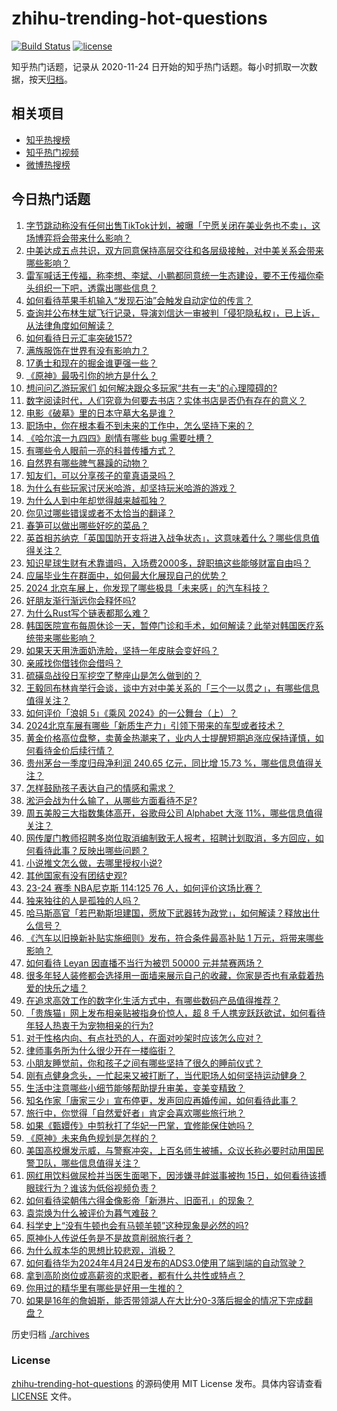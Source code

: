 # zhihu-trending-hot-questions

[![Build Status](https://github.com/justjavac/zhihu-trending-hot-questions/workflows/ci/badge.svg?branch=master)](https://github.com/justjavac/zhihu-trending-hot-questions/actions)
[![license](https://img.shields.io/github/license/justjavac/zhihu-trending-hot-questions)](https://github.com/justjavac/zhihu-trending-hot-questions/blob/master/LICENSE)

知乎热门话题，记录从 2020-11-24
日开始的知乎热门话题。每小时抓取一次数据，按天[归档](./archives)。

## 相关项目

- [知乎热搜榜](https://github.com/justjavac/zhihu-trending-top-search)
- [知乎热门视频](https://github.com/justjavac/zhihu-trending-hot-video)
- [微博热搜榜](https://github.com/justjavac/weibo-trending-hot-search)

## 今日热门话题

<!-- BEGIN -->
<!-- 最后更新时间 Sat Apr 27 2024 06:02:46 GMT+0800 (China Standard Time) -->

1. [字节跳动称没有任何出售TikTok计划，被曝「宁愿关闭在美业务也不卖」，这场博弈将会带来什么影响？](https://www.zhihu.com/question/654182954)
1. [中美达成五点共识，双方同意保持高层交往和各层级接触，对中美关系会带来哪些影响？](https://www.zhihu.com/question/654194268)
1. [雷军喊话王传福，称李想、李斌、小鹏都同意统一生态建设，要不王传福你牵头组织一下吧，透露出哪些信息？](https://www.zhihu.com/question/654176348)
1. [如何看待苹果手机输入“发现石油”会触发自动定位的传言？](https://www.zhihu.com/question/654080356)
1. [查询并公布林生斌飞行记录，导演刘信达一审被判「侵犯隐私权」，已上诉，从法律角度如何解读？](https://www.zhihu.com/question/654153353)
1. [如何看待日元汇率突破157?](https://www.zhihu.com/question/654193303)
1. [满族服饰在世界有没有影响力？](https://www.zhihu.com/question/654060691)
1. [17勇士和现在的掘金谁更强一些？](https://www.zhihu.com/question/653752782)
1. [《原神》最吸引你的地方是什么？](https://www.zhihu.com/question/654217184)
1. [想问问乙游玩家们 如何解决跟众多玩家“共有一夫”的心理障碍的?](https://www.zhihu.com/question/654109389)
1. [数字阅读时代，人们究竟为何要去书店？实体书店是否仍有存在的意义？](https://www.zhihu.com/question/653853356)
1. [电影《破墓》里的日本守墓大名是谁？](https://www.zhihu.com/question/653777759)
1. [职场中，你在根本看不到未来的工作中，怎么坚持下来的？](https://www.zhihu.com/question/654214560)
1. [《哈尔滨一九四四》剧情有哪些 bug 需要吐槽？](https://www.zhihu.com/question/653893257)
1. [有哪些令人眼前一亮的科普传播方式？](https://www.zhihu.com/question/653154513)
1. [自然界有哪些脾气暴躁的动物？](https://www.zhihu.com/question/654209879)
1. [知友们，可以分享孩子的童真语录吗？](https://www.zhihu.com/question/652745093)
1. [为什么有些玩家讨厌米哈游，却坚持玩米哈游的游戏？](https://www.zhihu.com/question/653657403)
1. [为什么人到中年却觉得越来越孤独？](https://www.zhihu.com/question/654040538)
1. [你见过哪些错误或者不太恰当的翻译？](https://www.zhihu.com/question/42938863)
1. [春笋可以做出哪些好吃的菜品？](https://www.zhihu.com/question/625315440)
1. [英首相苏纳克「英国国防开支将进入战争状态」，这意味着什么？哪些信息值得关注？](https://www.zhihu.com/question/653958525)
1. [知识星球生财有术靠谱吗，入场费2000多，辞职搞这些能够财富自由吗？](https://www.zhihu.com/question/428941946)
1. [应届毕业生在群面中，如何最大化展现自己的优势？](https://www.zhihu.com/question/651409221)
1. [2024 北京车展上，你发现了哪些极具「未来感」的汽车科技？](https://www.zhihu.com/question/653348810)
1. [好朋友渐行渐远你会释怀吗?](https://www.zhihu.com/question/649351362)
1. [为什么Rust写个链表都那么难？](https://www.zhihu.com/question/472894495)
1. [韩国医院宣布每周休诊一天，暂停门诊和手术，如何解读？此举对韩国医疗系统带来哪些影响？](https://www.zhihu.com/question/654162550)
1. [如果天天用洗面奶洗脸，坚持一年皮肤会变好吗？](https://www.zhihu.com/question/651337763)
1. [亲戚找你借钱你会借吗？](https://www.zhihu.com/question/649932902)
1. [硫磺岛战役日军挖空了整座山是怎么做到的？](https://www.zhihu.com/question/585530498)
1. [王毅同布林肯举行会谈，谈中方对中美关系的「三个一以贯之」，有哪些信息值得关注？](https://www.zhihu.com/question/654152125)
1. [如何评价「浪姐 5」《乘风 2024》的一公舞台（上）？](https://www.zhihu.com/question/654168515)
1. [2024北京车展有哪些「新质生产力」引领下带来的车型或者技术？](https://www.zhihu.com/question/653739279)
1. [黄金价格高位盘整，卖黄金热潮来了，业内人士提醒短期追涨应保持谨慎，如何看待金价后续行情？](https://www.zhihu.com/question/654103317)
1. [贵州茅台一季度归母净利润 240.65 亿元，同比增 15.73 %，哪些信息值得关注？](https://www.zhihu.com/question/654209931)
1. [怎样鼓励孩子表达自己的情感和需求？](https://www.zhihu.com/question/653932859)
1. [淞沪会战为什么输了，从哪些方面看待不足?](https://www.zhihu.com/question/653886649)
1. [周五美股三大指数集体高开，谷歌母公司 Alphabet 大涨 11%，哪些信息值得关注？](https://www.zhihu.com/question/654212281)
1. [网传厦门教师招聘多岗位取消编制致无人报考，招聘计划取消，多方回应，如何看待此事？反映出哪些问题？](https://www.zhihu.com/question/654175944)
1. [小说推文怎么做，去哪里授权小说?](https://www.zhihu.com/question/553648005)
1. [其他国家有没有团结史观?](https://www.zhihu.com/question/653895040)
1. [23-24 赛季 NBA尼克斯 114:125 76 人，如何评价这场比赛？](https://www.zhihu.com/question/654139202)
1. [独来独往的人是孤独的人吗？](https://www.zhihu.com/question/653672862)
1. [哈马斯高官「若巴勒斯坦建国，愿放下武器转为政党」，如何解读？释放出什么信号？](https://www.zhihu.com/question/654156643)
1. [《汽车以旧换新补贴实施细则》发布，符合条件最高补贴 1 万元，将带来哪些影响？](https://www.zhihu.com/question/654185035)
1. [如何看待 Leyan 因直播不当行为被罚 50000 元并禁赛两场？](https://www.zhihu.com/question/653950828)
1. [很多年轻人装修都会选择用一面墙来展示自己的收藏，你家是否也有承载着热爱的快乐之墙？](https://www.zhihu.com/question/653433994)
1. [在追求高效工作的数字化生活方式中，有哪些数码产品值得推荐？](https://www.zhihu.com/question/653433534)
1. [「贵族猫」网上发布相亲贴被指身价惊人，超 8 千人携宠跃跃欲试，如何看待年轻人热衷于为宠物相亲的行为?](https://www.zhihu.com/question/654061477)
1. [对于性格内向、有点社恐的人，在面对吵架时应该怎么应对？](https://www.zhihu.com/question/653937999)
1. [律师事务所为什么很少开在一楼临街？](https://www.zhihu.com/question/653853201)
1. [小朋友睡觉前，你和孩子之间有哪些坚持了很久的睡前仪式？](https://www.zhihu.com/question/653433501)
1. [刚有点健身念头，一忙起来又被打断了，当代职场人如何坚持运动健身？](https://www.zhihu.com/question/653971889)
1. [生活中注意哪些小细节能够帮助提升审美，变美变精致？](https://www.zhihu.com/question/648442924)
1. [知名作家「唐家三少」宣布停更，发声回应再婚传闻，如何看待此事？](https://www.zhihu.com/question/654043197)
1. [旅行中，你觉得「自然爱好者」肯定会喜欢哪些旅行地？](https://www.zhihu.com/question/653004831)
1. [如果《甄嬛传》中剪秋打了华妃一巴掌，宜修能保住她吗？](https://www.zhihu.com/question/653882378)
1. [《原神》未来角色规划是怎样的？](https://www.zhihu.com/question/654180737)
1. [美国高校爆发示威，与警察冲突，上百名师生被捕，众议长称必要时动用国民警卫队，哪些信息值得关注？](https://www.zhihu.com/question/654177616)
1. [网红用饮料做尿检并当医生面喝下，因涉嫌寻衅滋事被拘 15日，如何看待该搏眼球行为？谁该为低俗视频负责？](https://www.zhihu.com/question/654065898)
1. [如何看待梁朝伟六得金像影帝「新港片、旧面孔」的现象？](https://www.zhihu.com/question/654156514)
1. [袁崇焕为什么被评价为暮气难鼓？](https://www.zhihu.com/question/654000717)
1. [科学史上“没有牛顿也会有马顿羊顿”这种现象是必然的吗?](https://www.zhihu.com/question/404227156)
1. [原神仆人传说任务是不是故意削弱旅行者？](https://www.zhihu.com/question/653992507)
1. [为什么叔本华的思想比较悲观，消极？](https://www.zhihu.com/question/62180364)
1. [如何看待华为2024年4月24日发布的ADS3.0使用了端到端的自动驾驶？](https://www.zhihu.com/question/653955655)
1. [拿到高阶岗位或高薪资的求职者，都有什么共性或特点？](https://www.zhihu.com/question/653020055)
1. [你用过的精华里有哪些是好用一生推的？](https://www.zhihu.com/question/485804314)
1. [如果是16年的詹姆斯，能否带领湖人在大比分0-3落后掘金的情况下完成翻盘？](https://www.zhihu.com/question/654168612)

<!-- END -->

历史归档 [./archives](./archives)

### License

[zhihu-trending-hot-questions](https://github.com/justjavac/zhihu-trending-hot-questions)
的源码使用 MIT License 发布。具体内容请查看 [LICENSE](./LICENSE) 文件。
